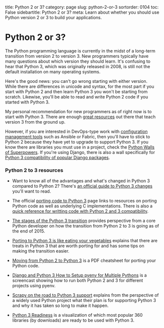 title: Python 2 or 3?
category: page
slug: python-2-or-3
sortorder: 0104
toc: False
sidebartitle: Python 2 or 3?
meta: Learn about whether you should use Python version 2 or 3 to build your applications.


# Python 2 or 3?
The Python programming language is currently in the midst of a long-term
transition from version 2 to version 3. New programmers typically have many
questions about which version they should learn. It's confusing to hear
that Python 3, which was originally released in 2008, is still not the default
installation on many operating systems.

Here's the good news: you can't go wrong starting with either version. While 
there are differences in unicode and syntax, for the most part if you 
start with Python 2 and then learn Python 3 you won't be starting from 
scratch. Likewise, you'll be able to read and write Python 2 code if you 
started with Python 3.

My personal recommendation for new programmers as of right now is to start
with Python 3. There are enough [great resources](/best-python-resources.html)
out there that teach version 3 from the ground up.

However, if you are interested in DevOps-type work with 
[configuration management tools](/configuration-management.html) such as 
Ansible or Fabric, then you'll have to stick to Python 2 because they have
yet to upgrade to support Python 3. If you know there are libraries you must
use in a project, check the 
[Python Walls of Superpowers](https://python3wos.appspot.com/). If you're
using Django, there is also a wall specifically for 
[Python 3 compatibility of popular Django packages](http://djangowos.com/).


### Python 2 to 3 resources
* Want to know all of the advantages and what's changed in Python 3 
  compared to Python 2? There's 
  [an official guide to Python 3 changes](https://docs.python.org/3/whatsnew/index.html)
  you'll want to read.

* The official 
  [porting code to Python 3](https://wiki.python.org/moin/PortingToPy3k/)
  page links to resources on porting Python code as well as underlying C
  implementations. There is also a 
  [quick reference for writting code with Python 2 and 3 compatibility](https://wiki.python.org/moin/PortingToPy3k/BilingualQuickRef).

* [The stages of the Python 3 transition](http://www.snarky.ca/the-stages-of-the-python-3-transition)
  provides perspective from a core Python developer on how the transition from
  Python 2 to 3 is going as of the end of 2015.

* [Porting to Python 3 is like eating your vegetables](http://nothingbutsnark.svbtle.com/porting-to-python-3-is-like-eating-your-vegetables)
  explains that there are treats in Python 3 that are worth porting for and
  has some tips on making the transition easier.

* [Moving from Python 2 to Python 3](http://ptgmedia.pearsoncmg.com/imprint_downloads/informit/promotions/python/python2python3.pdf)
  is a PDF cheatsheet for porting your Python code.

* [Django and Python 3 How to Setup pyenv for Multiple Pythons](https://godjango.com/96-django-and-python-3-how-to-setup-pyenv-for-multiple-pythons/)
  is a screencast showing how to run both Python 2 and 3 for different
  projects using pyenv.

* [Scrapy on the road to Python 3 support](http://blog.scrapinghub.com/2015/08/19/scrapy-on-the-road-to-python-3-support/)
  explains from the perspective of a widely used Python project what their
  plan is for supporting Python 3 and why it has taken so long to make it 
  happen.

* [Python 3 Readiness](http://py3readiness.org/) is a visualization of
  which most popular 360 libraries (by downloads) are ready to be
  used with Python 3.


